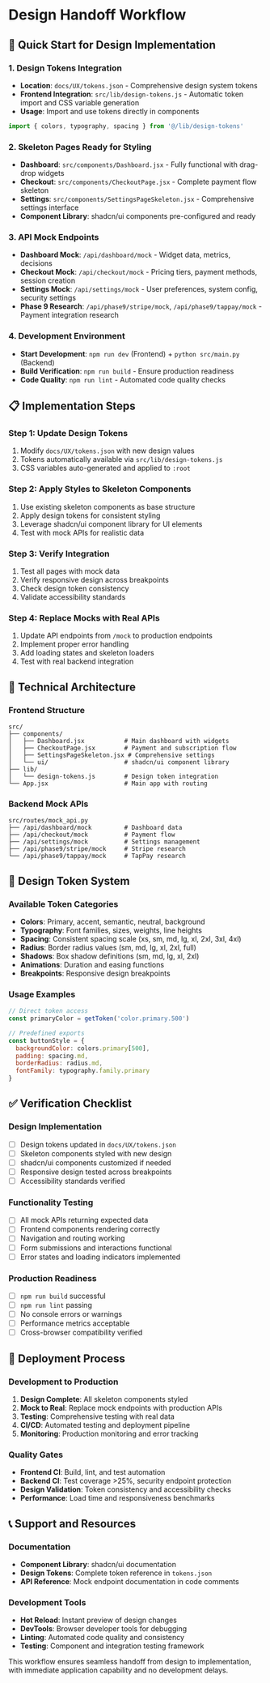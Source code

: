 # Design Handoff Workflow

## 🎯 Quick Start for Design Implementation

### 1. Design Tokens Integration
- **Location**: `docs/UX/tokens.json` - Comprehensive design system tokens
- **Frontend Integration**: `src/lib/design-tokens.js` - Automatic token import and CSS variable generation
- **Usage**: Import and use tokens directly in components
```javascript
import { colors, typography, spacing } from '@/lib/design-tokens'
```

### 2. Skeleton Pages Ready for Styling
- **Dashboard**: `src/components/Dashboard.jsx` - Fully functional with drag-drop widgets
- **Checkout**: `src/components/CheckoutPage.jsx` - Complete payment flow skeleton
- **Settings**: `src/components/SettingsPageSkeleton.jsx` - Comprehensive settings interface
- **Component Library**: shadcn/ui components pre-configured and ready

### 3. API Mock Endpoints
- **Dashboard Mock**: `/api/dashboard/mock` - Widget data, metrics, decisions
- **Checkout Mock**: `/api/checkout/mock` - Pricing tiers, payment methods, session creation
- **Settings Mock**: `/api/settings/mock` - User preferences, system config, security settings
- **Phase 9 Research**: `/api/phase9/stripe/mock`, `/api/phase9/tappay/mock` - Payment integration research

### 4. Development Environment
- **Start Development**: `npm run dev` (Frontend) + `python src/main.py` (Backend)
- **Build Verification**: `npm run build` - Ensure production readiness
- **Code Quality**: `npm run lint` - Automated code quality checks

## 📋 Implementation Steps

### Step 1: Update Design Tokens
1. Modify `docs/UX/tokens.json` with new design values
2. Tokens automatically available via `src/lib/design-tokens.js`
3. CSS variables auto-generated and applied to `:root`

### Step 2: Apply Styles to Skeleton Components
1. Use existing skeleton components as base structure
2. Apply design tokens for consistent styling
3. Leverage shadcn/ui component library for UI elements
4. Test with mock APIs for realistic data

### Step 3: Verify Integration
1. Test all pages with mock data
2. Verify responsive design across breakpoints
3. Check design token consistency
4. Validate accessibility standards

### Step 4: Replace Mocks with Real APIs
1. Update API endpoints from `/mock` to production endpoints
2. Implement proper error handling
3. Add loading states and skeleton loaders
4. Test with real backend integration

## 🔧 Technical Architecture

### Frontend Structure
```
src/
├── components/
│   ├── Dashboard.jsx           # Main dashboard with widgets
│   ├── CheckoutPage.jsx        # Payment and subscription flow
│   ├── SettingsPageSkeleton.jsx # Comprehensive settings
│   └── ui/                     # shadcn/ui component library
├── lib/
│   └── design-tokens.js        # Design token integration
└── App.jsx                     # Main app with routing
```

### Backend Mock APIs
```
src/routes/mock_api.py
├── /api/dashboard/mock         # Dashboard data
├── /api/checkout/mock          # Payment flow
├── /api/settings/mock          # Settings management
├── /api/phase9/stripe/mock     # Stripe research
└── /api/phase9/tappay/mock     # TapPay research
```

## 🎨 Design Token System

### Available Token Categories
- **Colors**: Primary, accent, semantic, neutral, background
- **Typography**: Font families, sizes, weights, line heights
- **Spacing**: Consistent spacing scale (xs, sm, md, lg, xl, 2xl, 3xl, 4xl)
- **Radius**: Border radius values (sm, md, lg, xl, 2xl, full)
- **Shadows**: Box shadow definitions (sm, md, lg, xl, 2xl)
- **Animations**: Duration and easing functions
- **Breakpoints**: Responsive design breakpoints

### Usage Examples
```javascript
// Direct token access
const primaryColor = getToken('color.primary.500')

// Predefined exports
const buttonStyle = {
  backgroundColor: colors.primary[500],
  padding: spacing.md,
  borderRadius: radius.md,
  fontFamily: typography.family.primary
}
```

## ✅ Verification Checklist

### Design Implementation
- [ ] Design tokens updated in `docs/UX/tokens.json`
- [ ] Skeleton components styled with new design
- [ ] shadcn/ui components customized if needed
- [ ] Responsive design tested across breakpoints
- [ ] Accessibility standards verified

### Functionality Testing
- [ ] All mock APIs returning expected data
- [ ] Frontend components rendering correctly
- [ ] Navigation and routing working
- [ ] Form submissions and interactions functional
- [ ] Error states and loading indicators implemented

### Production Readiness
- [ ] `npm run build` successful
- [ ] `npm run lint` passing
- [ ] No console errors or warnings
- [ ] Performance metrics acceptable
- [ ] Cross-browser compatibility verified

## 🚀 Deployment Process

### Development to Production
1. **Design Complete**: All skeleton components styled
2. **Mock to Real**: Replace mock endpoints with production APIs
3. **Testing**: Comprehensive testing with real data
4. **CI/CD**: Automated testing and deployment pipeline
5. **Monitoring**: Production monitoring and error tracking

### Quality Gates
- **Frontend CI**: Build, lint, and test automation
- **Backend CI**: Test coverage >25%, security endpoint protection
- **Design Validation**: Token consistency and accessibility checks
- **Performance**: Load time and responsiveness benchmarks

## 📞 Support and Resources

### Documentation
- **Component Library**: shadcn/ui documentation
- **Design Tokens**: Complete token reference in `tokens.json`
- **API Reference**: Mock endpoint documentation in code comments

### Development Tools
- **Hot Reload**: Instant preview of design changes
- **DevTools**: Browser developer tools for debugging
- **Linting**: Automated code quality and consistency
- **Testing**: Component and integration testing framework

This workflow ensures seamless handoff from design to implementation, with immediate application capability and no development delays.

